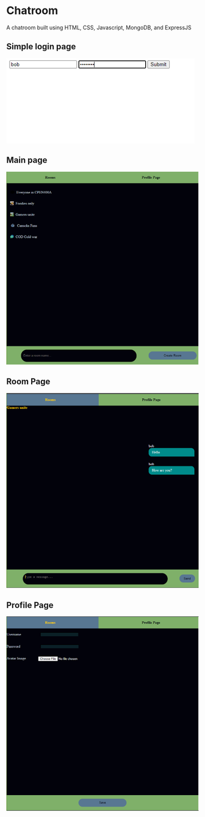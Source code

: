 # Chatroom
 A chatroom built using HTML, CSS, Javascript, MongoDB, and ExpressJS

## Simple login page
![Simple Login Page](Chatroom_images/Simple_login_page.PNG)

## Main page
![Main Page](Chatroom_images/Main_Page.PNG)

## Room Page
![Room Page](Chatroom_images/Room_Page.PNG)

## Profile Page
![Profile Page](Chatroom_images/Profile_Page.PNG)
